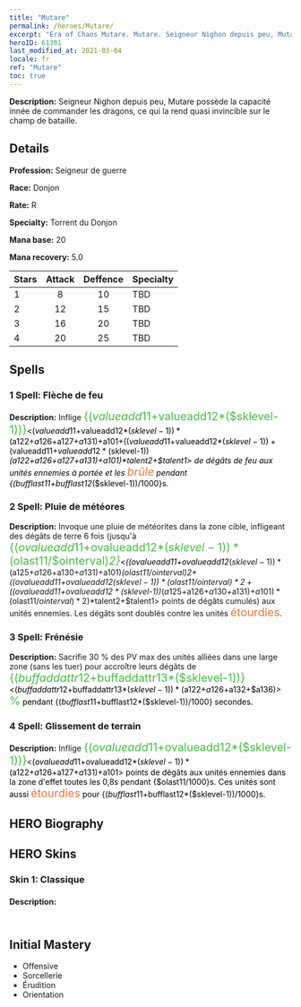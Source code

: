 ```yaml
---
title: "Mutare"
permalink: /heroes/Mutare/
excerpt: "Era of Chaos Mutare. Mutare. Seigneur Nighon depuis peu, Mutare possède la capacité innée de commander les dragons, ce qui la rend quasi invincible sur le champ de bataille."
heroID: 61301
last_modified_at: 2021-03-04
locale: fr
ref: "Mutare"
toc: true
---
```

 **Description:** Seigneur Nighon depuis peu, Mutare possède la capacité innée de commander les dragons, ce qui la rend quasi invincible sur le champ de bataille.
## Details
 **Profession:** Seigneur de guerre

 **Race:** Donjon

 **Rate:** R

 **Specialty:** Torrent du Donjon

 **Mana base:** 20

 **Mana recovery:** 5.0


  | Stars   |     Attack     |    Deffence    |      Specialty     |
  |---------|:---------------:|:---------------:|--------------------|
  |    1    | 8 | 10 | TBD |
  |    2    | 12 | 15 | TBD |
  |    3    | 16 | 20 | TBD |
  |    4    | 20 | 25 | TBD |

## Spells
### 1 Spell: Flèche de feu
 **Description:** Inflige <span style="color: #48b946;font-size:20px">{($valueadd11+$valueadd12*($sklevel-1))}</span><span style="color: black"><($valueadd11+$valueadd12*($sklevel-1))*($a122+$a126+$a127+$a131)+$a101+(($valueadd11+$valueadd12*($sklevel-1))+($valueadd11+$valueadd12*($sklevel-1))*($a122+$a126+$a127+$a131)+$a101)*$talent2+$talent1> de dégâts de feu aux unités ennemies à portée et les <span style="color: #e07c44;font-size:20px">brûle</span><span style="color: black"> pendant {($bufflast11+$bufflast12*($sklevel-1))/1000}s.

### 2 Spell: Pluie de météores
 **Description:** Invoque une pluie de météorites dans la zone cible, infligeant des dégâts de terre 6 fois (jusqu'à <span style="color: #48b946;font-size:20px">{($ovalueadd11+$ovalueadd12*($sklevel-1))*($olast11/$ointerval)*2}</span><span style="color: black"><(($ovalueadd11+$ovalueadd12*($sklevel-1))*($a125+$a126+$a130+$a131)+$a101)*($olast11/$ointerval)*2+(($ovalueadd11+$ovalueadd12*($sklevel-1))*($olast11/$ointerval)*2+(($ovalueadd11+$ovalueadd12*($sklevel-1))*($a125+$a126+$a130+$a131)+$a101)*($olast11/$ointerval)*2)*$talent2+$talent1> points de dégâts cumulés) aux unités ennemies. Les dégâts sont doublés contre les unités <span style="color: #e07c44;font-size:20px">étourdies</span><span style="color: black">.

### 3 Spell: Frénésie
 **Description:** Sacrifie 30 % des PV max des unités alliées dans une large zone (sans les tuer) pour accroître leurs dégâts de <span style="color: #48b946;font-size:20px">{($buffaddattr12+$buffaddattr13*($sklevel-1))}</span><span style="color: black"><($buffaddattr12+$buffaddattr13*($sklevel-1))*($a122+$a126+$a132+$a136)><span style="color: #48b946;font-size:20px"> %</span><span style="color: black"> pendant {($bufflast11+$bufflast12*($sklevel-1))/1000} secondes.

### 4 Spell: Glissement de terrain
 **Description:** Inflige <span style="color: #48b946;font-size:20px">{($ovalueadd11+$ovalueadd12*($sklevel-1))}</span><span style="color: black"><($ovalueadd11+$ovalueadd12*($sklevel-1))*($a122+$a126+$a127+$a131)+$a101> points de dégâts aux unités ennemies dans la zone d'effet toutes les 0,8s pendant {$olast11/1000}s. Ces unités sont aussi <span style="color: #e07c44;font-size:20px">étourdies</span><span style="color: black"> pour {($bufflast11+$bufflast12*($sklevel-1))/1000}s.


## HERO Biography

## HERO Skins
### Skin 1: **Classique**

 **Description:** <span style="color: #ffffff;font-size:20px">Nighon mène une guerre sanguinaire pour redorer son blason et agrandir son territoire !</span>



## Initial Mastery
   - Offensive
   - Sorcellerie
   - Érudition
   - Orientation

